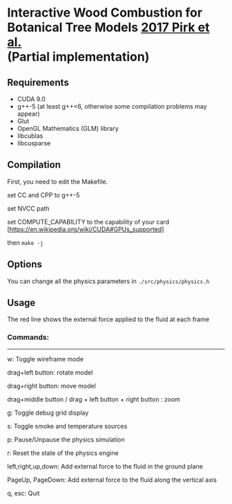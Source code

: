 # Interactive Wood Combustion for Botanical Tree Models [2017 Pirk et al.](http://www.pirk.info/papers/Pirk.etal-2017-WoodCombustion.pdf) <br> (Partial implementation)


## Requirements

- CUDA 9.0 
- g++-5 (at least g++<6, otherwise some compilation problems may appear)
- Glut
- OpenGL Mathematics (GLM) library
- libcublas
- libcusparse

## Compilation
First, you need to edit the Makefile.

set CC and CPP to g++-5

set NVCC path

set COMPUTE_CAPABILITY to the capability of your card [https://en.wikipedia.org/wiki/CUDA#GPUs_supported]

then `make -j`

## Options
You can change all the physics parameters in `./src/physics/physics.h`
## Usage
The red line shows the external force applied to the fluid at each frame

### Commands:
------------------
 w: Toggle wireframe mode

drag+left button: rotate model

drag+right button: move model

drag+middle button / drag + left button + right button : zoom
 
 g: Toggle debug grid display
 
 s: Toggle smoke and temperature sources
 
 p: Pause/Unpause the physics simulation
 
 r: Reset the state of the physics engine
 
 left,right,up,down: Add external force to the fluid in the ground plane
 
 PageUp, PageDown: Add external force to the fluid along the vertical axis
 
 q, esc: Quit
